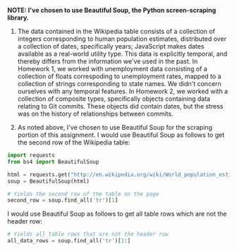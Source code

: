 **NOTE: I've chosen to use Beautiful Soup, the Python screen-scraping library.**

1. The data contained in the Wikipedia table consists of a collection of integers corresponding to human population estimates, distributed over a collection of dates, specifically years; JavaScript makes dates available as a real-world utility type. This data is explicitly temporal, and thereby differs from the information we've used in the past. In Homework 1, we worked with unemployment data consisting of a collection of floats correspoding to unemployment rates, mapped to a collection of strings corresponding to state names. We didn't concern ourselves with any temporal features. In Homework 2, we worked with a collection of composite types, specifically objects containing data relating to Git commits. These objects did contain dates, but the stress was on the history of relationships between commits.

2. As noted above, I've chosen to use Beautiful Soup for the scraping portion of this assignment. I would use Beautiful Soup as follows to get the second row of the Wikipedia table:

```python
import requests
from bs4 import BeautifulSoup

html = requests.get("http://en.wikipedia.org/wiki/World_population_estimates").text
soup = BeautifulSoup(html)

# Yields the second row of the table on the page
second_row = soup.find_all('tr')[1]
```

I would use Beautiful Soup as follows to get all table rows which are not the header row:

```python
# Yields all table rows that are not the header row
all_data_rows = soup.find_all('tr')[1:]
```
